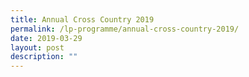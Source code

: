 ```yaml
---
title: Annual Cross Country 2019
permalink: /lp-programme/annual-cross-country-2019/
date: 2019-03-29
layout: post
description: ""
---
```

